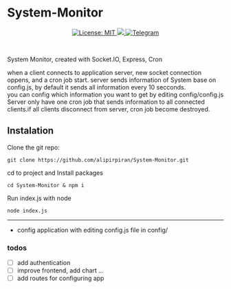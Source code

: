 # System-Monitor

<p align="center">
 <a href="https://github.com/alipirpiran/System-Monitor/blob/master/LICENSE">
  <img alt="License: MIT" src="https://img.shields.io/badge/License-GNU-yellow.svg">
 </a>
 <a href="https://github.com/alipirpiran/System-Monitor">
  <img src="https://badges.frapsoft.com/os/v2/open-source.png?v=103">
 </a>
 <a href="https://t.me/mralpr">
  <img src="https://img.shields.io/badge/Chat%20on-telegram-blue" alt="Telegram">
  </a>
 </p>
 <br />
 
 System Monitor, created with Socket.IO, Express, Cron
 
when a client connects to application server, new socket connection oppens, and a cron job start. server sends information of System base on config.js, by default it sends all information every 10 secconds.<br>
you can config which information you want to get by editing config/config.js<br>
Server only have one cron job that sends information to all connected clients.if all clients disconnect from server, cron job become destroyed.


## Instalation

 Clone the git repo:
 
    git clone https://github.com/alipirpiran/System-Monitor.git
 
 cd to project and Install packages

    cd System-Monitor & npm i
 
 Run index.js with node
 
    node index.js
    
<hr>

 * config application with editing config.js file in config/


### todos
- [ ] add authentication
- [ ] improve frontend, add chart ...
- [ ] add routes for configuring app
